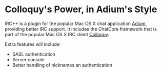 # Colloquy's Power, in Adium's Style

IRC++ is a plugin for the popular Mac OS X chat application [Adium](http://adium.im), providing better IRC support. It includes the ChatCore framework that is part of the popular Mac OS X IRC client [Colloquy](http://colloquy.info/).

Extra features will include:

* SASL authentication
* Server console
* Better handling of nicknames an authentication
